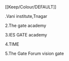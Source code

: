 [[Keep/Colour/DEFAULT]] 

.Vani institute,Tnagar

2.The gate academy

3.IES GATE academy

4.TIME

5.The Gate Forum
vision gate
